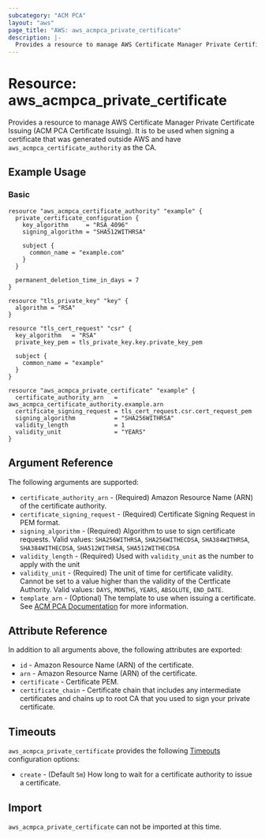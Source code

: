 ```yaml
---
subcategory: "ACM PCA"
layout: "aws"
page_title: "AWS: aws_acmpca_private_certificate"
description: |-
  Provides a resource to manage AWS Certificate Manager Private Certificate Issuing
---
```


# Resource: aws_acmpca_private_certificate

Provides a resource to manage AWS Certificate Manager Private Certificate Issuing (ACM PCA Certificate Issuing). It is to be used when signing a certificate that was generated outside AWS and have `aws_acmpca_certificate_authority` as the CA.

## Example Usage

### Basic

```hcl
resource "aws_acmpca_certificate_authority" "example" {
  private_certificate_configuration {
    key_algorithm     = "RSA_4096"
    signing_algorithm = "SHA512WITHRSA"

    subject {
      common_name = "example.com"
    }
  }

  permanent_deletion_time_in_days = 7
}

resource "tls_private_key" "key" {
  algorithm = "RSA"
}

resource "tls_cert_request" "csr" {
  key_algorithm   = "RSA"
  private_key_pem = tls_private_key.key.private_key_pem

  subject {
    common_name = "example"
  }
}

resource "aws_acmpca_private_certificate" "example" {
  certificate_authority_arn   = aws_acmpca_certificate_authority.example.arn
  certificate_signing_request = tls_cert_request.csr.cert_request_pem
  signing_algorithm           = "SHA256WITHRSA"
  validity_length             = 1
  validity_unit               = "YEARS"
}
```

## Argument Reference

The following arguments are supported:

* `certificate_authority_arn` - (Required) Amazon Resource Name (ARN) of the certificate authority.
* `certificate_signing_request` - (Required) Certificate Signing Request in PEM format.
* `signing_algorithm` - (Required) Algorithm to use to sign certificate requests. Valid values: `SHA256WITHRSA`, `SHA256WITHECDSA`, `SHA384WITHRSA`, `SHA384WITHECDSA`, `SHA512WITHRSA`, `SHA512WITHECDSA`
* `validity_length` - (Required) Used with `validity_unit` as the number to apply with the unit
* `validity_unit` - (Required) The unit of time for certificate validity. Cannot be set to a value higher than the validity of the Certficate Authority. Valid values: `DAYS`, `MONTHS`, `YEARS`, `ABSOLUTE`, `END_DATE`.
* `template_arn` - (Optional) The template to use when issuing a certificate. See [ACM PCA Documentation](https://docs.aws.amazon.com/acm-pca/latest/userguide/UsingTemplates.html) for more information.


## Attribute Reference

In addition to all arguments above, the following attributes are exported:

* `id` - Amazon Resource Name (ARN) of the certificate.
* `arn` - Amazon Resource Name (ARN) of the certificate.
* `certificate` - Certificate PEM.
* `certificate_chain` - Certificate chain that includes any intermediate certificates and chains up to root CA that you used to sign your private certificate.

## Timeouts

`aws_acmpca_private_certificate` provides the following [Timeouts](/docs/configuration/resources.html#timeouts)
configuration options:

* `create` - (Default `5m`) How long to wait for a certificate authority to issue a certificate.

## Import

`aws_acmpca_private_certificate` can not be imported at this time.

